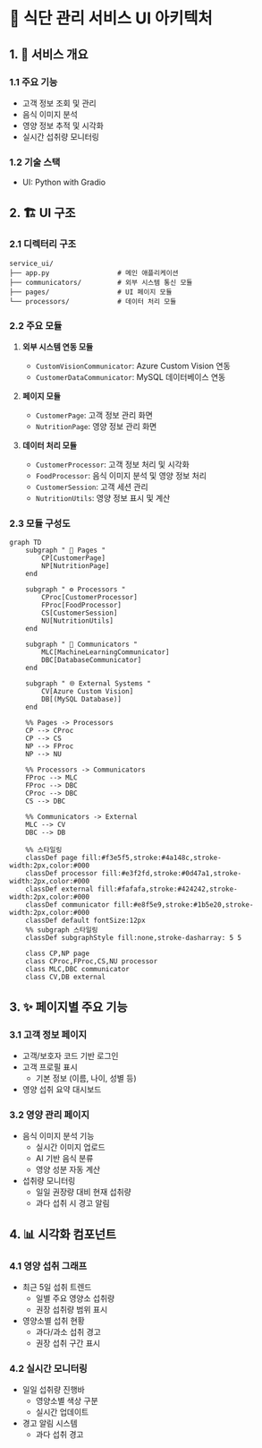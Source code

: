 # 🎨 식단 관리 서비스 UI 아키텍처

## 1. 📱 서비스 개요

### 1.1 주요 기능
- 고객 정보 조회 및 관리
- 음식 이미지 분석
- 영양 정보 추적 및 시각화
- 실시간 섭취량 모니터링

### 1.2 기술 스택
- UI: Python with Gradio

## 2. 🏗️ UI 구조

### 2.1 디렉터리 구조
```
service_ui/
├── app.py                 # 메인 애플리케이션
├── communicators/         # 외부 시스템 통신 모듈
├── pages/                 # UI 페이지 모듈
└── processors/            # 데이터 처리 모듈
```

### 2.2 주요 모듈
1. **외부 시스템 연동 모듈**
   - `CustomVisionCommunicator`: Azure Custom Vision 연동
   - `CustomerDataCommunicator`: MySQL 데이터베이스 연동

2. **페이지 모듈**
   - `CustomerPage`: 고객 정보 관리 화면
   - `NutritionPage`: 영양 정보 관리 화면

3. **데이터 처리 모듈**
   - `CustomerProcessor`: 고객 정보 처리 및 시각화
   - `FoodProcessor`: 음식 이미지 분석 및 영양 정보 처리
   - `CustomerSession`: 고객 세션 관리
   - `NutritionUtils`: 영양 정보 표시 및 계산

### 2.3 모듈 구성도

```mermaid
graph TD
    subgraph " 📱 Pages "
        CP[CustomerPage]
        NP[NutritionPage]
    end

    subgraph " ⚙️ Processors "
        CProc[CustomerProcessor]
        FProc[FoodProcessor]
        CS[CustomerSession]
        NU[NutritionUtils]
    end

    subgraph " 🔌 Communicators "
        MLC[MachineLearningCommunicator]
        DBC[DatabaseCommunicator]
    end

    subgraph " 🌐 External Systems "
        CV[Azure Custom Vision]
        DB[(MySQL Database)]
    end

    %% Pages -> Processors
    CP --> CProc
    CP --> CS
    NP --> FProc
    NP --> NU

    %% Processors -> Communicators
    FProc --> MLC
    FProc --> DBC
    CProc --> DBC
    CS --> DBC

    %% Communicators -> External
    MLC --> CV
    DBC --> DB

    %% 스타일링
    classDef page fill:#f3e5f5,stroke:#4a148c,stroke-width:2px,color:#000
    classDef processor fill:#e3f2fd,stroke:#0d47a1,stroke-width:2px,color:#000
    classDef external fill:#fafafa,stroke:#424242,stroke-width:2px,color:#000
    classDef communicator fill:#e8f5e9,stroke:#1b5e20,stroke-width:2px,color:#000
    classDef default fontSize:12px
    %% subgraph 스타일링
    classDef subgraphStyle fill:none,stroke-dasharray: 5 5

    class CP,NP page
    class CProc,FProc,CS,NU processor
    class MLC,DBC communicator
    class CV,DB external
```

## 3. ✨ 페이지별 주요 기능

### 3.1 고객 정보 페이지
- 고객/보호자 코드 기반 로그인
- 고객 프로필 표시
  - 기본 정보 (이름, 나이, 성별 등)
- 영양 섭취 요약 대시보드

### 3.2 영양 관리 페이지
- 음식 이미지 분석 기능
  - 실시간 이미지 업로드
  - AI 기반 음식 분류
  - 영양 성분 자동 계산
- 섭취량 모니터링
  - 일일 권장량 대비 현재 섭취량
  - 과다 섭취 시 경고 알림

## 4. 📊 시각화 컴포넌트

### 4.1 영양 섭취 그래프
- 최근 5일 섭취 트렌드
  - 일별 주요 영양소 섭취량
  - 권장 섭취량 범위 표시
- 영양소별 섭취 현황
  - 과다/과소 섭취 경고
  - 권장 섭취 구간 표시

### 4.2 실시간 모니터링
- 일일 섭취량 진행바
  - 영양소별 색상 구분
  - 실시간 업데이트
- 경고 알림 시스템
  - 과다 섭취 경고
